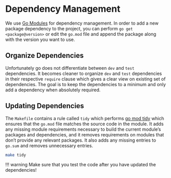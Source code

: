 # Dependency Management

We use [Go Modules](https://go.dev/wiki/Modules) for dependency management. In order to add a new package dependency to the project, you can perform `go get <package@version>` or edit the `go.mod` file and append the package along with the version you want to use.

## Organize Dependencies

Unfortunately go does not differentiate between `dev` and `test` dependencies. It becomes cleaner to organize `dev` and `test` dependencies in their respective `require` clause which gives a clear view on existing set of dependencies. The goal is to keep the dependencies to a minimum and only add a dependency when absolutely required.

## Updating Dependencies

The `Makefile` contains a rule called `tidy` which performs [go mod tidy](https://go.dev/ref/mod#go-mod-tidy) which ensures that the `go.mod` file matches the source code in the module. It adds any missing module requirements necessary to build the current module’s packages and dependencies, and it removes requirements on modules that don’t provide any relevant packages. It also adds any missing entries to `go.sum` and removes unnecessary entries.

```bash
make tidy
```

!!! warning
    Make sure that you test the code after you have updated the dependencies!
